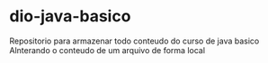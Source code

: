 # dio-java-basico
Repositorio para armazenar todo conteudo do curso de java basico
Alnterando o conteudo de um arquivo de forma local
